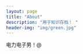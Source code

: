 ```yaml
---
layout: page
title: "About"
description: "用于知识存档！ " 
header-img: "img/green.jpg"
---
```


电力电子男！@





